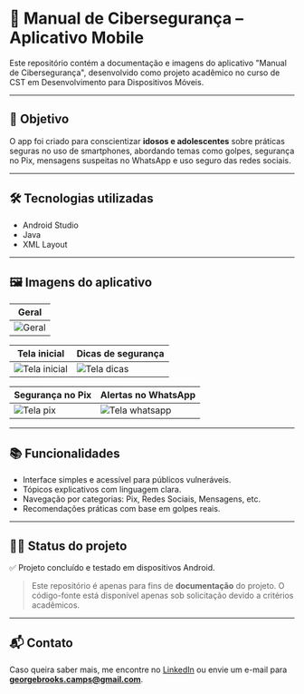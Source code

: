 # 📱 Manual de Cibersegurança – Aplicativo Mobile

Este repositório contém a documentação e imagens do aplicativo "Manual de Cibersegurança", desenvolvido como projeto acadêmico no curso de CST em Desenvolvimento para Dispositivos Móveis.

---

## 📌 Objetivo

O app foi criado para conscientizar **idosos e adolescentes** sobre práticas seguras no uso de smartphones, abordando temas como golpes, segurança no Pix, mensagens suspeitas no WhatsApp e uso seguro das redes sociais.

---

## 🛠️ Tecnologias utilizadas

- Android Studio
- Java
- XML Layout
  
---

## 🖼️ Imagens do aplicativo

| Geral |
|-------------|
| ![Geral](https://georgebrookss.github.io/Manual-de-Ciberseguranca/imagens/tela-geral.png) |

| Tela inicial | Dicas de segurança |
|--------------|--------------------|
| ![Tela inicial](https://georgebrookss.github.io/Manual-de-Ciberseguranca/imagens/tela-geral.png/imagens/tela-inicial.png) | ![Tela dicas](https://georgebrookss.github.io/Manual-de-Ciberseguranca/imagens/tela-geral.png/imagens/tela-temas.png) |

| Segurança no Pix | Alertas no WhatsApp |
|------------------|---------------------|
| ![Tela pix](https://georgebrookss.github.io/Manual-de-Ciberseguranca/imagens/tela-geral.png/imagens/tela-pix.png) | ![Tela whatsapp](https://georgebrookss.github.io/Manual-de-Ciberseguranca/imagens/tela-geral.png/imagens/tela-contatos.png) |

---

## 📚 Funcionalidades

- Interface simples e acessível para públicos vulneráveis.
- Tópicos explicativos com linguagem clara.
- Navegação por categorias: Pix, Redes Sociais, Mensagens, etc.
- Recomendações práticas com base em golpes reais.

---


## 👨‍💻 Status do projeto

✅ Projeto concluído e testado em dispositivos Android.

> Este repositório é apenas para fins de **documentação** do projeto. O código-fonte está disponível apenas sob solicitação devido a critérios acadêmicos.

---

## 📬 Contato

Caso queira saber mais, me encontre no [LinkedIn](www.linkedin.com/in/george-m-brooks) ou envie um e-mail para **georgebrooks.camps@gmail.com**.
